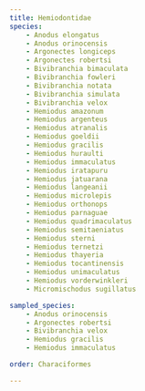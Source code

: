 ```yaml
---
title: Hemiodontidae
species:
    - Anodus elongatus
    - Anodus orinocensis
    - Argonectes longiceps
    - Argonectes robertsi
    - Bivibranchia bimaculata
    - Bivibranchia fowleri
    - Bivibranchia notata
    - Bivibranchia simulata
    - Bivibranchia velox
    - Hemiodus amazonum
    - Hemiodus argenteus
    - Hemiodus atranalis
    - Hemiodus goeldii
    - Hemiodus gracilis
    - Hemiodus huraulti
    - Hemiodus immaculatus
    - Hemiodus iratapuru
    - Hemiodus jatuarana
    - Hemiodus langeanii
    - Hemiodus microlepis
    - Hemiodus orthonops
    - Hemiodus parnaguae
    - Hemiodus quadrimaculatus
    - Hemiodus semitaeniatus
    - Hemiodus sterni
    - Hemiodus ternetzi
    - Hemiodus thayeria
    - Hemiodus tocantinensis
    - Hemiodus unimaculatus
    - Hemiodus vorderwinkleri
    - Micromischodus sugillatus

sampled_species:
    - Anodus orinocensis
    - Argonectes robertsi
    - Bivibranchia velox
    - Hemiodus gracilis
    - Hemiodus immaculatus

order: Characiformes

---
```

